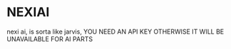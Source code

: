 # NEXIAI
nexi ai, is sorta like jarvis, YOU NEED AN API KEY OTHERWISE IT WILL BE UNAVAILABLE FOR AI PARTS
